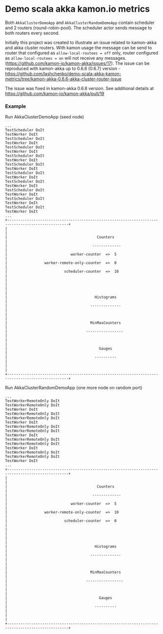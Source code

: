 # Demo scala akka kamon.io metrics

Both `AkkaClusterDemoApp` and `AkkaClusterRandomDemoApp` contain scheduler and 2 routers (round-robin-pool).
The scheduler actor sends message to both routers every second.


Initially this project was created to illustrate an issue related to kamon-akka and akka cluster routers.
With kamon usage the message can be send to router that configured as `allow-local-routees = off` only, router configured as `allow-local-routees = on` will not receive any messages. (https://github.com/kamon-io/kamon-akka/issues/17).
The issue can be reproduced with kamon-akka up to 0.6.6 (0.6.7) version - https://github.com/lashchenko/demo-scala-akka-kamon-metrics/tree/kamon-akka-0.6.6-akka-cluster-router-issue

The issue was fixed in kamon-akka 0.6.8 version.
See additional details at https://github.com/kamon-io/kamon-akka/pull/19



### Example

Run AkkaClusterDemoApp (seed node)
```
...
TestScheduler DoIt
TestWorker DoIt
TestScheduler DoIt
TestWorker DoIt
TestScheduler DoIt
TestWorker DoIt
TestScheduler DoIt
TestWorker DoIt
TestScheduler DoIt
TestWorker DoIt
TestScheduler DoIt
TestWorker DoIt
TestScheduler DoIt
TestWorker DoIt
TestScheduler DoIt
TestWorker DoIt
TestScheduler DoIt
TestWorker DoIt
TestScheduler DoIt
TestWorker DoIt
...
+--------------------------------------------------------------------------------------------------+
|                                                                                                  |
|                                         Counters                                                 |
|                                       -------------                                              |
|                             worker-counter  =>  5                                                |
|                 worker-remote-only-counter  =>  0                                                |
|                          scheduler-counter  =>  10                                               |
|                                                                                                  |
|                                                                                                  |
|                                        Histograms                                                |
|                                      --------------                                              |
|                                                                                                  |
|                                      MinMaxCounters                                              |
|                                    -----------------                                             |
|                                                                                                  |
|                                          Gauges                                                  |
|                                        ----------                                                |
|                                                                                                  |
+--------------------------------------------------------------------------------------------------+
```

Run AkkaClusterRandomDemoApp (one more node on random port)
```
...
TestWorkerRemoteOnly DoIt
TestWorkerRemoteOnly DoIt
TestWorker DoIt
TestWorkerRemoteOnly DoIt
TestWorkerRemoteOnly DoIt
TestWorker DoIt
TestWorkerRemoteOnly DoIt
TestWorkerRemoteOnly DoIt
TestWorker DoIt
TestWorkerRemoteOnly DoIt
TestWorkerRemoteOnly DoIt
TestWorker DoIt
TestWorkerRemoteOnly DoIt
TestWorkerRemoteOnly DoIt
TestWorker DoIt
...
+--------------------------------------------------------------------------------------------------+
|                                                                                                  |
|                                         Counters                                                 |
|                                       -------------                                              |
|                             worker-counter  =>  5                                                |
|                 worker-remote-only-counter  =>  10                                               |
|                          scheduler-counter  =>  0                                                |
|                                                                                                  |
|                                                                                                  |
|                                        Histograms                                                |
|                                      --------------                                              |
|                                                                                                  |
|                                      MinMaxCounters                                              |
|                                    -----------------                                             |
|                                                                                                  |
|                                          Gauges                                                  |
|                                        ----------                                                |
|                                                                                                  |
+--------------------------------------------------------------------------------------------------+
```

